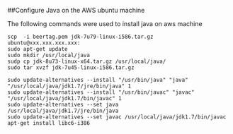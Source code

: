 ##Configure Java on the AWS ubuntu machine

The following commands were used to install java on aws machine
```
scp  -i beertag.pem jdk-7u79-linux-i586.tar.gz   ubuntu@xxx.xxx.xxx.xxx:
sudo apt-get update
sudo mkdir /usr/local/java
sudp cp jdk-8u73-linux-x64.tar.gz /usr/local/java/
sudo tar xvzf jdk-7u45-linux-i586.tar.gz

sudo update-alternatives --install "/usr/bin/java" "java" "/usr/local/java/jdk1.7/jre/bin/java" 1
sudo update-alternatives --install "/usr/bin/javac" "javac" "/usr/local/java/jdk1.7/bin/javac" 1
sudo update-alternatives --set java /usr/local/java/jdk1.7/jre/bin/java
sudo update-alternatives --set javac /usr/local/java/jdk1.7/bin/javac 
apt-get install libc6-i386
```
